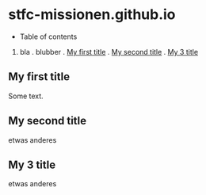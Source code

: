 # stfc-missionen.github.io

* Table of contents
1. bla
 . blubber
 . [My first title](#my-first-title)
. [My second title](#my-second-title)
. [My 3 title](#My-3-title)

## My first title
Some text.


## My second title
etwas anderes


## My 3 title
etwas anderes

